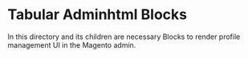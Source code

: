 # Tabular Adminhtml Blocks

In this directory and its children are necessary Blocks to render profile management UI in the Magento admin.